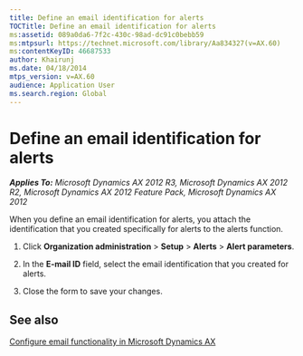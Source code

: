```yaml
---
title: Define an email identification for alerts
TOCTitle: Define an email identification for alerts
ms:assetid: 089a0da6-7f2c-430c-98ad-dc91c0bebb59
ms:mtpsurl: https://technet.microsoft.com/library/Aa834327(v=AX.60)
ms:contentKeyID: 46687533
author: Khairunj
ms.date: 04/18/2014
mtps_version: v=AX.60
audience: Application User
ms.search.region: Global
---
```


# Define an email identification for alerts 


_**Applies To:** Microsoft Dynamics AX 2012 R3, Microsoft Dynamics AX 2012 R2, Microsoft Dynamics AX 2012 Feature Pack, Microsoft Dynamics AX 2012_

When you define an email identification for alerts, you attach the identification that you created specifically for alerts to the alerts function.

1.  Click **Organization administration** \> **Setup** \> **Alerts** \> **Alert parameters**.

2.  In the **E-mail ID** field, select the email identification that you created for alerts.

3.  Close the form to save your changes.

## See also

[Configure email functionality in Microsoft Dynamics AX](configure-email-functionality-in-microsoft-dynamics-ax.md)

  


